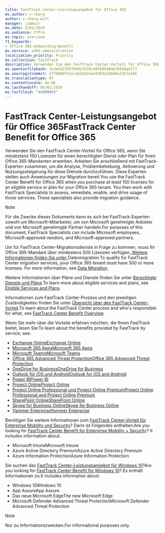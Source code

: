 ```yaml
---
title: FastTrack Center-Leistungsangebot für Office 365
ms.author: v-rberg
author: v-rberg-msft
manager: jimmuir
ms.date: 5/01/2020
ms.audience: ITPro
ms.topic: overview
f1_keywords:
- office-365-onboarding-benefit
ms.service: o365-administration
localization_priority: Priority
ms.collection: FastTrack
description: Verwenden Sie den FastTrack Center-Vorteil für Office 365, wenn Sie mindestens 150 Lizenzen für einen berechtigten Dienst oder Plan für Ihren Office 365-Mandanten erwerben. Arbeiten Sie anschließend mit FastTrack-Experten zusammen, um die Analyse, Problembehebung, Aktivierung und Nutzungssteigerung für diese Dienste durchzuführen. Diese Experten stellen auch Anweisungen zur Migration bereit.
ms.openlocfilehash: 3cda5d2785f89927678cd4fb95464d76910a4177
ms.sourcegitcommit: 2775660fc5ccab2e92aee9383e326dba22b7a16b
ms.translationtype: HT
ms.contentlocale: de-DE
ms.lasthandoff: 05/01/2020
ms.locfileid: "43999855"
---
```

# <a name="fasttrack-center-benefit-for-office-365"></a><span data-ttu-id="61a8b-105">FastTrack Center-Leistungsangebot für Office 365</span><span class="sxs-lookup"><span data-stu-id="61a8b-105">FastTrack Center Benefit for Office 365</span></span>

<span data-ttu-id="61a8b-p102">Verwenden Sie den FastTrack Center-Vorteil für Office 365, wenn Sie *mindestens* 150 Lizenzen für einen berechtigten Dienst oder Plan für Ihren Office 365-Mandanten erwerben. Arbeiten Sie anschließend mit FastTrack-Experten zusammen, um die Analyse, Problembehebung, Aktivierung und Nutzungssteigerung für diese Dienste durchzuführen. Diese Experten stellen auch Anweisungen zur Migration bereit.</span><span class="sxs-lookup"><span data-stu-id="61a8b-p102">You use the FastTrack Center Benefit for Office 365 when you purchase  *at least*  150 licenses for an eligible service or plan for your Office 365 tenant. You then work with FastTrack Specialists to assess, remediate, enable, and drive usage of those services. These specialists also provide migration guidance.</span></span> 
  
> [!NOTE]
> <span data-ttu-id="61a8b-109">Für die Zwecke dieses Dokuments kann es sich bei FastTrack-Experten sowohl um Microsoft-Mitarbeiter, um von Microsoft genehmigte Anbieter und von Microsoft genehmigte Partner handeln.</span><span class="sxs-lookup"><span data-stu-id="61a8b-109">For purposes of this document, FastTrack Specialists can include Microsoft employees, Microsoft-approved vendors, and Microsoft-approved partners.</span></span> 
  
<span data-ttu-id="61a8b-p103">Um für FastTrack Center-Migrationsdienste in Frage zu kommen, muss Ihr Office 365-Mandant über mindestens 500 Lizenzen verfügen.[ Weitere Informationen finden Sie unter ](O365-data-migration.md)Datenmigration.</span><span class="sxs-lookup"><span data-stu-id="61a8b-p103">To qualify for FastTrack Center migration services, your Office 365 tenant must have 500 or more licenses. For more information, see [Data Migration](O365-data-migration.md).</span></span>
  
<span data-ttu-id="61a8b-112">Weitere Informationen über Pläne und Dienste finden Sie unter [Berechtigte Dienste und Pläne](M365-eligible-services-and-plans.md).</span><span class="sxs-lookup"><span data-stu-id="61a8b-112">To learn more about eligible services and plans, see [Eligible Services and Plans](M365-eligible-services-and-plans.md).</span></span>
  
<span data-ttu-id="61a8b-113">Informationen zum FastTrack Center-Prozess und den jeweiligen Zuständigkeiten finden Sie unter [Übersicht über den FastTrack Center-Vorteil](O365-fasttrack-benefit-overview.md).</span><span class="sxs-lookup"><span data-stu-id="61a8b-113">To learn about the FastTrack Center process and who's responsible for what, see [FastTrack Center Benefit Overview](O365-fasttrack-benefit-overview.md).</span></span>

<span data-ttu-id="61a8b-114">Wenn Sie mehr über die Vorteile erfahren möchten, die Ihnen FastTrack bietet, lesen Sie:</span><span class="sxs-lookup"><span data-stu-id="61a8b-114">To learn about the benefits provided by FastTrack by service, see:</span></span>

- [<span data-ttu-id="61a8b-115">Exchange Online</span><span class="sxs-lookup"><span data-stu-id="61a8b-115">Exchange Online</span></span>](O365-fasttrack-responsibilities.md#exchange-online)
- [<span data-ttu-id="61a8b-116">Microsoft 365 Apps</span><span class="sxs-lookup"><span data-stu-id="61a8b-116">Microsoft 365 Apps</span></span>](O365-fasttrack-responsibilities.md#microsoft-365-apps)
- [<span data-ttu-id="61a8b-117">Microsoft Teams</span><span class="sxs-lookup"><span data-stu-id="61a8b-117">Microsoft Teams</span></span>](O365-fasttrack-responsibilities.md#microsoft-teams)
- [<span data-ttu-id="61a8b-118">Office 365 Advanced Threat Protection</span><span class="sxs-lookup"><span data-stu-id="61a8b-118">Office 365 Advanced Threat Protection</span></span>](O365-fasttrack-responsibilities.md#office-365-advanced-threat-protection)
- [<span data-ttu-id="61a8b-119">OneDrive for Business</span><span class="sxs-lookup"><span data-stu-id="61a8b-119">OneDrive for Business</span></span>](O365-fasttrack-responsibilities.md#onedrive-for-business)
- [<span data-ttu-id="61a8b-120">Outlook für iOS und Android</span><span class="sxs-lookup"><span data-stu-id="61a8b-120">Outlook for iOS and Android</span></span>](O365-fasttrack-responsibilities.md#outlook-for-ios-and-android)
- [<span data-ttu-id="61a8b-121">Power BI</span><span class="sxs-lookup"><span data-stu-id="61a8b-121">Power BI</span></span>](O365-fasttrack-responsibilities.md#power-bi)
- [<span data-ttu-id="61a8b-122">Project Online</span><span class="sxs-lookup"><span data-stu-id="61a8b-122">Project Online</span></span>](O365-fasttrack-responsibilities.md#project-online)
- [<span data-ttu-id="61a8b-123">Project Online Professional und Project Online Premium</span><span class="sxs-lookup"><span data-stu-id="61a8b-123">Project Online Professional and Project Online Premium</span></span>](O365-fasttrack-responsibilities.md#project-online-professional-and-project-online-premium)
- [<span data-ttu-id="61a8b-124">SharePoint Online</span><span class="sxs-lookup"><span data-stu-id="61a8b-124">SharePoint Online</span></span>](O365-fasttrack-responsibilities.md#sharepoint-online)
- [<span data-ttu-id="61a8b-125">Skype for Business Online</span><span class="sxs-lookup"><span data-stu-id="61a8b-125">Skype for Business Online</span></span>](O365-fasttrack-responsibilities.md#skype-for-business-online)
- [<span data-ttu-id="61a8b-126">Yammer Enterprise</span><span class="sxs-lookup"><span data-stu-id="61a8b-126">Yammer Enterprise</span></span>](O365-fasttrack-responsibilities.md#yammer-enterprise)
  
<span data-ttu-id="61a8b-p104">Benötigen Sie weitere Informationen zum [FastTrack Center-Vorteil für Enterprise Mobility und Security](EMS-fasttrack-benefit-for-EMS.md)? Darin ist Folgendes enthalten:</span><span class="sxs-lookup"><span data-stu-id="61a8b-p104">Are you looking for [FastTrack Center Benefit for Enterprise Mobility + Security](EMS-fasttrack-benefit-for-EMS.md)? It includes information about:</span></span>
  
- <span data-ttu-id="61a8b-129">Microsoft Intune</span><span class="sxs-lookup"><span data-stu-id="61a8b-129">Microsoft Intune</span></span>
- <span data-ttu-id="61a8b-130">Azure Active Directory Premium</span><span class="sxs-lookup"><span data-stu-id="61a8b-130">Azure Active Directory Premium</span></span> 
- <span data-ttu-id="61a8b-131">Azure Information Protection</span><span class="sxs-lookup"><span data-stu-id="61a8b-131">Azure Information Protection</span></span>

<span data-ttu-id="61a8b-132">Sie suchen das [FastTrack Center-Leistungsangebot für Windows 10](Win-10-fasttrack-benefit-for-Windows-10.md)?</span><span class="sxs-lookup"><span data-stu-id="61a8b-132">Are you looking for [FastTrack Center Benefit for Windows 10](Win-10-fasttrack-benefit-for-Windows-10.md)?</span></span> <span data-ttu-id="61a8b-133">Es enthält Informationen zu:</span><span class="sxs-lookup"><span data-stu-id="61a8b-133">It includes information about:</span></span>

- <span data-ttu-id="61a8b-134">Windows 10</span><span class="sxs-lookup"><span data-stu-id="61a8b-134">Windows 10</span></span>
- <span data-ttu-id="61a8b-135">App Assure</span><span class="sxs-lookup"><span data-stu-id="61a8b-135">App Assure</span></span>
- <span data-ttu-id="61a8b-136">Das neue Microsoft Edge</span><span class="sxs-lookup"><span data-stu-id="61a8b-136">The new Microsoft Edge</span></span>
- <span data-ttu-id="61a8b-137">Microsoft Defender Advanced Threat Protection</span><span class="sxs-lookup"><span data-stu-id="61a8b-137">Microsoft Defender Advanced Threat Protection</span></span>
    
> [!NOTE]
> <span data-ttu-id="61a8b-138">Nur zu Informationszwecken.</span><span class="sxs-lookup"><span data-stu-id="61a8b-138">For informational purposes only.</span></span> 

